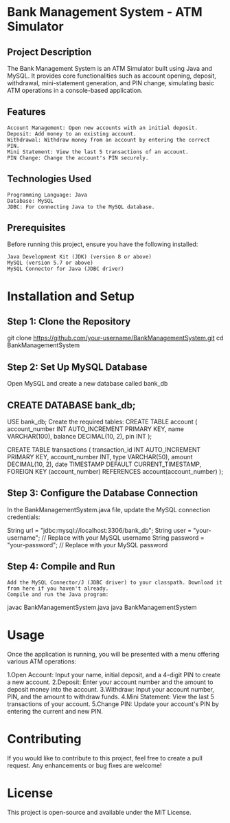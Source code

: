 # Bank Management System - ATM Simulator
## Project Description

The Bank Management System is an ATM Simulator built using Java and MySQL. It provides core functionalities such as account opening, deposit, withdrawal, mini-statement generation, and PIN change, simulating basic ATM operations in a console-based application.
## Features

    Account Management: Open new accounts with an initial deposit.
    Deposit: Add money to an existing account.
    Withdrawal: Withdraw money from an account by entering the correct PIN.
    Mini Statement: View the last 5 transactions of an account.
    PIN Change: Change the account's PIN securely.

## Technologies Used

    Programming Language: Java
    Database: MySQL
    JDBC: For connecting Java to the MySQL database.

## Prerequisites

Before running this project, ensure you have the following installed:

    Java Development Kit (JDK) (version 8 or above)
    MySQL (version 5.7 or above)
    MySQL Connector for Java (JDBC driver)

# Installation and Setup
## Step 1: Clone the Repository
 git clone https://github.com/your-username/BankManagementSystem.git
 cd BankManagementSystem

## Step 2: Set Up MySQL Database
Open MySQL and create a new database called bank_db
## CREATE DATABASE bank_db;
USE bank_db;
Create the required tables:
CREATE TABLE account (
    account_number INT AUTO_INCREMENT PRIMARY KEY,
    name VARCHAR(100),
    balance DECIMAL(10, 2),
    pin INT
);

CREATE TABLE transactions (
    transaction_id INT AUTO_INCREMENT PRIMARY KEY,
    account_number INT,
    type VARCHAR(50),
    amount DECIMAL(10, 2),
    date TIMESTAMP DEFAULT CURRENT_TIMESTAMP,
    FOREIGN KEY (account_number) REFERENCES account(account_number)
);

## Step 3: Configure the Database Connection

In the BankManagementSystem.java file, update the MySQL connection credentials:

String url = "jdbc:mysql://localhost:3306/bank_db";
String user = "your-username";  // Replace with your MySQL username
String password = "your-password";  // Replace with your MySQL password


## Step 4: Compile and Run

    Add the MySQL Connector/J (JDBC driver) to your classpath. Download it from here if you haven't already.
    Compile and run the Java program:
javac BankManagementSystem.java
java BankManagementSystem


# Usage

Once the application is running, you will be presented with a menu offering various ATM operations:

  1.Open Account: Input your name, initial deposit, and a 4-digit PIN to create a new account.
  2.Deposit: Enter your account number and the amount to deposit money into the account.
  3.Withdraw: Input your account number, PIN, and the amount to withdraw funds.
  4.Mini Statement: View the last 5 transactions of your account.
  5.Change PIN: Update your account's PIN by entering the current and new PIN.

  # Contributing

If you would like to contribute to this project, feel free to create a pull request. Any enhancements or bug fixes are welcome!

# License

This project is open-source and available under the MIT License.


